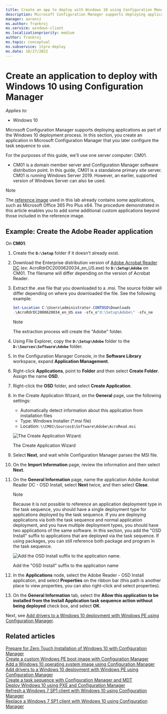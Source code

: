 ```yaml
---
title: Create an app to deploy with Windows 10 using Configuration Manager
description: Microsoft Configuration Manager supports deploying applications as part of the Windows 10 deployment process.
manager: aaroncz
ms.author: frankroj
ms.service: windows-client
ms.localizationpriority: medium
author: frankroj
ms.topic: conceptual
ms.subservice: itpro-deploy
ms.date: 10/27/2022
---
```


# Create an application to deploy with Windows 10 using Configuration Manager

*Applies to:*

- Windows 10

Microsoft Configuration Manager supports deploying applications as part of the Windows 10 deployment process. In this section, you create an application in Microsoft Configuration Manager that you later configure the task sequence to use.

For the purposes of this guide, we'll use one server computer: CM01.

- CM01 is a domain member server and Configuration Manager software distribution point. In this guide, CM01 is a standalone primary site server. CM01 is running Windows Server 2019. However, an earlier, supported version of Windows Server can also be used.

> [!NOTE]
> The [reference image](add-a-windows-10-operating-system-image-using-configuration-manager.md) used in this lab already contains some applications, such as Microsoft Office 365 Pro Plus x64. The procedure demonstrated in this article enables you to add some additional custom applications beyond those included in the reference image.

## Example: Create the Adobe Reader application

On **CM01**:

1. Create the **`D:\Setup`** folder if it doesn't already exist.

2. Download the Enterprise distribution version of [Adobe Acrobat Reader DC](https://get.adobe.com/reader/enterprise/) (ex: AcroRdrDC2000620034_en_US.exe) to **`D:\Setup\Adobe`** on CM01. The filename will differ depending on the version of Acrobat Reader.

3. Extract the .exe file that you downloaded to a .msi. The source folder will differ depending on where you downloaded the file. See the following example:

    ```powershell
    Set-Location C:\Users\administrator.CONTOSO\Downloads
    .\AcroRdrDC2000620034_en_US.exe -sfx_o"d:\Setup\Adobe\" -sfx_ne
    ```
  
    > [!NOTE]
    > The extraction process will create the "Adobe" folder.

4. Using File Explorer, copy the **`D:\Setup\Adobe`** folder to the **`D:\Sources\Software\Adobe`** folder.

5. In the Configuration Manager Console, in the **Software Library** workspace, expand **Application Management**.

6. Right-click **Applications**, point to **Folder** and then select **Create Folder**. Assign the name **OSD**.

7. Right-click the **OSD** folder, and select **Create Application**.

8. In the Create Application Wizard, on the **General** page, use the following settings:

    - Automatically detect information about this application from installation files
    - Type: Windows Installer (\*.msi file)
    - Location: `\\CM01\Sources$\Software\Adobe\AcroRead.msi`

    ![The Create Application Wizard.](../images/mdt-06-fig20.png "The Create Application Wizard")

    The Create Application Wizard

9. Select **Next**, and wait while Configuration Manager parses the MSI file.

10. On the **Import Information** page, review the information and then select **Next**.

11. On the **General Information** page, name the application Adobe Acrobat Reader DC - OSD Install, select **Next** twice, and then select **Close**.

    > [!NOTE]
    > Because it is not possible to reference an application deployment type in the task sequence, you should have a single deployment type for applications deployed by the task sequence. If you are deploying applications via both the task sequence and normal application deployment, and you have multiple deployment types, you should have two applications of the same software. In this section, you add the "OSD Install" suffix to applications that are deployed via the task sequence. If using packages, you can still reference both package and program in the task sequence.
  
    ![Add the OSD Install suffix to the application name.](../images/mdt-06-fig21.png "Add the OSD Install suffix to the application name")
  
    Add the "OSD Install" suffix to the application name

12. In the **Applications** node, select the Adobe Reader - OSD Install application, and select **Properties** on the ribbon bar (this path is another place to view properties, you can also right-click and select properties).

13. On the **General Information** tab, select the **Allow this application to be installed from the Install Application task sequence action without being deployed** check box, and select **OK**.

Next, see [Add drivers to a Windows 10 deployment with Windows PE using Configuration Manager](add-drivers-to-a-windows-10-deployment-with-windows-pe-using-configuration-manager.md).

## Related articles

[Prepare for Zero Touch Installation of Windows 10 with Configuration Manager](prepare-for-zero-touch-installation-of-windows-10-with-configuration-manager.md)<br>
[Create a custom Windows PE boot image with Configuration Manager](create-a-custom-windows-pe-boot-image-with-configuration-manager.md)<br>
[Add a Windows 10 operating system image using Configuration Manager](add-a-windows-10-operating-system-image-using-configuration-manager.md)<br>
[Add drivers to a Windows 10 deployment with Windows PE using Configuration Manager](add-drivers-to-a-windows-10-deployment-with-windows-pe-using-configuration-manager.md)<br>
[Create a task sequence with Configuration Manager and MDT](./create-a-task-sequence-with-configuration-manager-and-mdt.md)<br>
[Deploy Windows 10 using PXE and Configuration Manager](deploy-windows-10-using-pxe-and-configuration-manager.md)<br>
[Refresh a Windows 7 SP1 client with Windows 10 using Configuration Manager](refresh-a-windows-7-client-with-windows-10-using-configuration-manager.md)<br>
[Replace a Windows 7 SP1 client with Windows 10 using Configuration Manager](replace-a-windows-7-client-with-windows-10-using-configuration-manager.md)<br>
